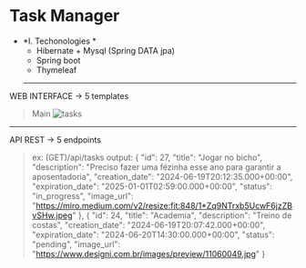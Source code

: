 # Task Manager
- *I. Techonologies *
  - Hibernate + Mysql (Spring DATA jpa)
  - Spring boot
  - Thymeleaf
  ------------------
WEB INTERFACE -> 5 templates 

> Main
![tasks](https://github.com/Mizugue/TaskManager/assets/126506298/86263ded-2031-4fcb-aa8c-7819e005e013)


 ------------------
API REST -> 5 endpoints <CRUD> 
> ex: (GET)/api/tasks
  output:
    {
        "id": 27,
        "title": "Jogar no bicho",
        "description": "Preciso fazer uma fézinha esse ano para garantir a aposentadoria",
        "creation_date": "2024-06-19T20:12:35.000+00:00",
        "expiration_date": "2025-01-01T02:59:00.000+00:00",
        "status": "in_progress",
        "image_url": "https://miro.medium.com/v2/resize:fit:848/1*Zq9NTrxb5UcwF6jzZBvSHw.jpeg"
    },
    {
        "id": 24,
        "title": "Academia",
        "description": "Treino de costas",
        "creation_date": "2024-06-19T20:07:42.000+00:00",
        "expiration_date": "2024-06-20T14:30:00.000+00:00",
        "status": "pending",
        "image_url": "https://www.designi.com.br/images/preview/11060049.jpg"
    }



